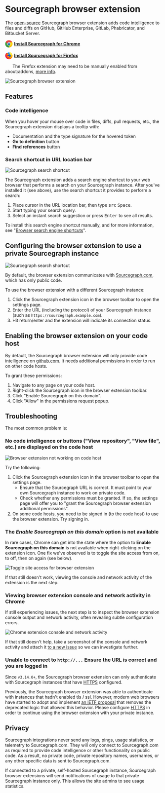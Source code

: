 # Sourcegraph browser extension

The [open-source](https://github.com/sourcegraph/sourcegraph/tree/master/browser) Sourcegraph
browser extension adds code intelligence to files and diffs on GitHub, GitHub
Enterprise, GitLab, Phabricator, and Bitbucket Server.

<p>
  <a target="_blank" href="https://chrome.google.com/webstore/detail/sourcegraph/dgjhfomjieaadpoljlnidmbgkdffpack" style="display:flex;align-items:center">
  <img src="img/chrome.svg" width="24" height="24" style="margin-right:5px" /> <strong>Install Sourcegraph for Chrome</strong>
  </a>
</p>

<p>
  <a target="_blank" href="https://storage.googleapis.com/sourcegraph-for-firefox/latest.xpi" style="display:flex;align-items:center">
  <img src="img/firefox.svg" width="24" height="24" style="margin-right:5px" /> <strong>Install Sourcegraph for Firefox</strong>
  </a>
</p>

&nbsp;&nbsp;&nbsp;&nbsp;&nbsp; The Firefox extension may need to be manually enabled from about:addons, 
[more info](firefox_security.md).

![Sourcegraph browser extension](https://storage.googleapis.com/sourcegraph-assets/BrowserExtension.gif)

## Features

### Code intelligence

When you hover your mouse over code in files, diffs, pull requests, etc., the Sourcegraph extension displays a tooltip with:

- Documentation and the type signature for the hovered token
- **Go to definition** button
- **Find references** button

### Search shortcut in URL location bar

![Sourcegraph search shortcut](https://storage.googleapis.com/sourcegraph-assets/SearchShortcut2.gif)

The Sourcegraph extension adds a search engine shortcut to your web browser that performs a search on your Sourcegraph instance. After you've installed it (see above), use the search shortcut it provides to perform a search:

1. Place cursor in the URL location bar, then type <kbd>src</kbd> <kbd>Space</kbd>.
1. Start typing your search query.
1. Select an instant search suggestion or press <kbd>Enter</kbd> to see all results.

To install this search engine shortcut manually, and for more information, see "[Browser search engine shortcuts](browser_search_engine.md)".

## Configuring the browser extension to use a private Sourcegraph instance

![Sourcegraph search shortcut](https://storage.googleapis.com/sourcegraph-assets/ConfigureSourcegraphInstanceUse.gif)

By default, the browser extension communicates with [Sourcegraph.com](https://sourcegraph.com), which has only public code.

To use the browser extension with a different Sourcegraph instance:

1. Click the Sourcegraph extension icon in the browser toolbar to open the settings page.
1. Enter the URL (including the protocol) of your Sourcegraph instance (such as `https://sourcegraph.example.com`).
1. Hit return/enter and the extension will indicate its connection status.

## Enabling the browser extension on your code host

By default, the Sourcegraph browser extension will only provide code intelligence on [github.com](https://github.com/). It needs additional permissions in order to run on other code hosts.

To grant these permissions:

1. Navigate to any page on your code host.
1. Right-click the Sourcegraph icon in the browser extension toolbar.
1. Click "Enable Sourcegraph on this domain".
1. Click "Allow" in the permissions request popup.

## Troubleshooting

The most common problem is:

### No code intelligence or buttons ("View repository", "View file", etc.) are displayed on the code host

![Browser extension not working on code host](https://storage.googleapis.com/sourcegraph-assets/BrowserExtensionNotWorkingCodeHost.gif)

Try the following:

1. Click the Sourcegraph extension icon in the browser toolbar to open the settings page.
    - Ensure that the Sourcegraph URL is correct. It must point to your own Sourcegraph instance to work on private code.
    - Check whether any permissions must be granted. If so, the settings page will offer you to "grant the Sourcegraph browser extension additional permissions".
1. On some code hosts, you need to be signed in (to the code host) to use the browser extension. Try signing in.

### The *Enable Sourcegraph on this domain* option is not available

In rare cases, Chrome can get into the state where the option to **Enable Sourcegraph on this domain** is not available when right-clicking on the extension icon. One fix we've observed is to toggle the site access from on, to off, then on again (see below).

![Toggle site access for browser extension ](https://storage.googleapis.com/sourcegraph-assets/ToggleSiteAccess.gif)

If that still doesn't work, viewing the console and network activity of the extension is the next step.

### Viewing browser extension console and network activity in Chrome

If still experiencing issues, the next step is to inspect the browser extension console output and network activity, often revealing subtle configuration errors.

![Chrome extension console and network activity](https://storage.googleapis.com/sourcegraph-assets/ChromeExtensionConsoleNetworkActivity.gif)

If that still doesn't help, take a screenshot of the console and network activity and attach it [to a new issue](https://github.com/sourcegraph/sourcegraph/issues/new?assignees=&labels=&template=bug_report.md&title=Browser%20extension%20-%20) so we can investigate further.

### Unable to connect to `http://...` Ensure the URL is correct and you are logged in

Since `v3.14.0+`, the Sourcegraph browser extension can only authenticate with Sourcegraph instances that have [HTTPS](../admin/tls_ssl.md) configured.

Previously, the Sourcegraph browser extension was able to authenticate with instances that hadn't enabled tls / ssl. However, modern web browsers have started to adopt and implement [an IETF proposal](https://web.dev/samesite-cookies-explained/) that removes the deprecated logic that allowed this behavior. Please configure [HTTPS](../admin/tls_ssl.md) in order to continue using the browser extension with your private instance.

## Privacy

Sourcegraph integrations never send any logs, pings, usage statistics, or telemetry to Sourcegraph.com. They will only connect to Sourcegraph.com as required to provide code intelligence or other functionality on public code. As a result, no private code, private repository names, usernames, or any other specific data is sent to Sourcegraph.com.

If connected to a private, self-hosted Sourcegraph instance, Sourcegraph browser extensions will send notifications of usage to that private Sourcegraph instance only. This allows the site admins to see usage statistics.
